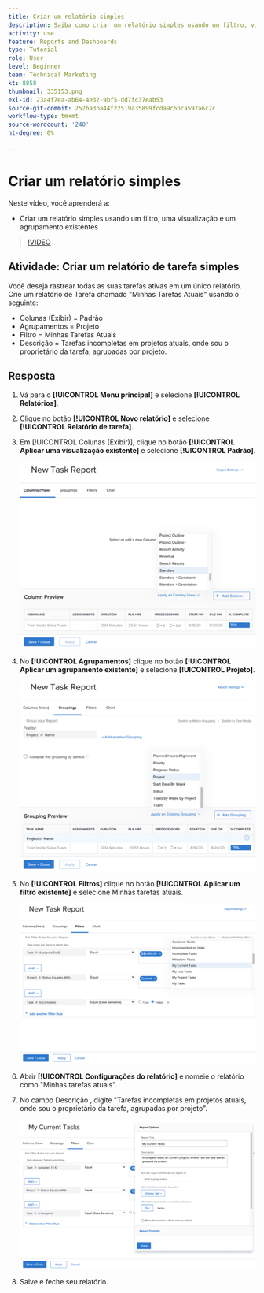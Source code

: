 ```yaml
---
title: Criar um relatório simples
description: Saiba como criar um relatório simples usando um filtro, visualização e agrupamento existentes no Workfront.
activity: use
feature: Reports and Dashboards
type: Tutorial
role: User
level: Beginner
team: Technical Marketing
kt: 8858
thumbnail: 335153.png
exl-id: 23a4f7ea-ab64-4e32-9bf5-dd7fc37eab53
source-git-commit: 252ba3ba44f22519a35899fcda9c6bca597a6c2c
workflow-type: tm+mt
source-wordcount: '240'
ht-degree: 0%

---
```


# Criar um relatório simples

Neste vídeo, você aprenderá a:

* Criar um relatório simples usando um filtro, uma visualização e um agrupamento existentes

>[!VIDEO](https://video.tv.adobe.com/v/335153/?quality=12)

## Atividade: Criar um relatório de tarefa simples

Você deseja rastrear todas as suas tarefas ativas em um único relatório. Crie um relatório de Tarefa chamado &quot;Minhas Tarefas Atuais&quot; usando o seguinte:

* Colunas (Exibir) = Padrão
* Agrupamentos = Projeto
* Filtro = Minhas Tarefas Atuais
* Descrição = Tarefas incompletas em projetos atuais, onde sou o proprietário da tarefa, agrupadas por projeto.

## Resposta

1. Vá para o **[!UICONTROL Menu principal]** e selecione **[!UICONTROL Relatórios]**.
1. Clique no botão **[!UICONTROL Novo relatório]** e selecione **[!UICONTROL Relatório de tarefa]**.
1. Em [!UICONTROL Colunas (Exibir)], clique no botão **[!UICONTROL Aplicar uma visualização existente]** e selecione **[!UICONTROL Padrão]**.

   ![Uma imagem da tela para criar colunas em um relatório de tarefa](assets/simple-task-report-columns.png)

1. No **[!UICONTROL Agrupamentos]** clique no botão **[!UICONTROL Aplicar um agrupamento existente]** e selecione **[!UICONTROL Projeto]**.

   ![Uma imagem da tela para criar agrupamentos em um relatório de tarefa](assets/simple-task-report-groupings.png)

1. No **[!UICONTROL Filtros]** clique no botão **[!UICONTROL Aplicar um filtro existente]** e selecione Minhas tarefas atuais.

   ![Uma imagem da tela para criar filtros em um relatório de tarefa](assets/simple-task-report-filters.png)

1. Abrir **[!UICONTROL Configurações do relatório]** e nomeie o relatório como &quot;Minhas tarefas atuais&quot;.
1. No campo Descrição , digite &quot;Tarefas incompletas em projetos atuais, onde sou o proprietário da tarefa, agrupadas por projeto&quot;.

   ![Uma imagem da tela de configurações do relatório em um relatório de tarefa](assets/simple-task-report-report-settings.png)

1. Salve e feche seu relatório.
